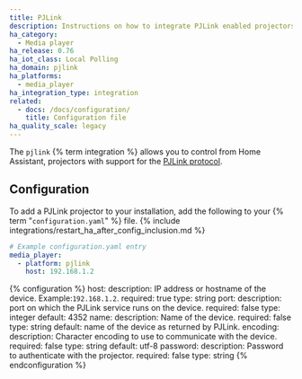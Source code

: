 ```yaml
---
title: PJLink
description: Instructions on how to integrate PJLink enabled projectors into Home Assistant.
ha_category:
  - Media player
ha_release: 0.76
ha_iot_class: Local Polling
ha_domain: pjlink
ha_platforms:
  - media_player
ha_integration_type: integration
related:
  - docs: /docs/configuration/
    title: Configuration file
ha_quality_scale: legacy
---
```


The `pjlink` {% term integration %} allows you to control from Home Assistant, projectors with support for the [PJLink protocol](https://pjlink.jbmia.or.jp/english/index.html).

## Configuration

To add a PJLink projector to your installation, add the following to your {% term "`configuration.yaml`" %} file.
{% include integrations/restart_ha_after_config_inclusion.md %}

```yaml
# Example configuration.yaml entry
media_player:
  - platform: pjlink
    host: 192.168.1.2
```

{% configuration %}
host:
  description: IP address or hostname of the device. Example:`192.168.1.2`.
  required: true
  type: string
port:
  description: port on which the PJLink service runs on the device.
  required: false
  type: integer
  default: 4352
name:
  description: Name of the device.
  required: false
  type: string
  default: name of the device as returned by PJLink.
encoding:
  description: Character encoding to use to communicate with the device.
  required: false
  type: string
  default: utf-8
password:
  description: Password to authenticate with the projector.
  required: false
  type: string
{% endconfiguration %}
